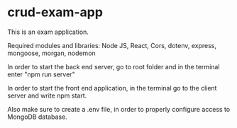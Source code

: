 # crud-exam-app
This is an exam application.

Required modules and libraries:
Node JS, React, Cors, dotenv, express, mongoose, morgan, nodemon

In order to start the back end server, go to root folder and in the terminal enter "npm run server"

In order to start the front end application, in the terminal go to the client server and write npm start.

Also make sure to create a .env file, in order to properly configure access to MongoDB database.
